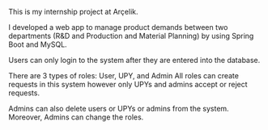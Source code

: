 This is my internship project at Arçelik.

I developed a web app to manage product demands between two departments (R&D and Production and Material Planning) by using Spring Boot and MySQL.

Users can only login to the system after they are entered into the database.

There are 3 types of roles: User, UPY, and Admin
All roles can create requests in this system however only UPYs and admins accept or reject requests.

Admins can also delete users or UPYs or admins from the system. Moreover, Admins can change the roles.

